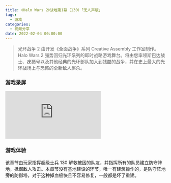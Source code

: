 ```yaml
---
title: 《Halo Wars 2》战地第1幕（130）「无人声版」
tags:
  - 游戏
categories:
  - 视频分享
date: 2022-02-04 00:00:00
---
```


> 光环战争 2 由开发《全面战争》系列 Creative Assembly 工作室制作。Halo Wars 2 强势回归光环系列的即时战略游戏舞台。将由您率领斯巴达战士、疣猪号以及其他经典的光环部队加入到残酷的战争，并在史上最大的光环战场上与恐怖的全新敌人厮杀。

<!-- more -->

### 游戏录屏

<iframe class="b-video" src="https://player.bilibili.com/player.html?bvid=BV1iZ4y1R72C&page=1" scrolling="no" border="0" frameborder="no" framespacing="0" allowfullscreen="true"> </iframe>

### 游戏体验

该章节由玩家指挥超级士兵 130 解救被困的队友，并指挥所有的队员建立防守阵地，抵御敌人攻击。本章节没有基地建设的环节，唯一有建筑操作的，是防守阵地旁的防御塔，对于这种掉血极快且不容易修复，一般都是坏了重建。
